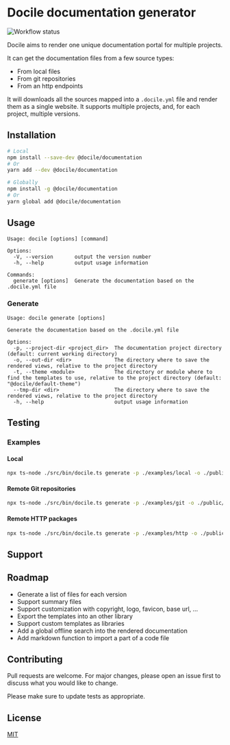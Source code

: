 # Docile documentation generator

![Workflow status](https://github.com/vtabary/docile/actions/workflows/node-js.yml/badge.svg)

Docile aims to render one unique documentation portal for multiple projects.

It can get the documentation files from a few source types:

- From local files
- From git repositories
- From an http endpoints

It will downloads all the sources mapped into a `.docile.yml` file and render them as a single website. It supports multiple projects, and, for each project, multiple versions.

## Installation

```bash
# Local
npm install --save-dev @docile/documentation
# Or
yarn add --dev @docile/documentation

# Globally
npm install -g @docile/documentation
# Or
yarn global add @docile/documentation
```

## Usage

```
Usage: docile [options] [command]

Options:
  -V, --version       output the version number
  -h, --help          output usage information

Commands:
  generate [options]  Generate the documentation based on the .docile.yml file
```

### Generate

```
Usage: docile generate [options]

Generate the documentation based on the .docile.yml file

Options:
  -p, --project-dir <project_dir>  The documentation project directory (default: current working directory)
  -o, --out-dir <dir>              The directory where to save the rendered views, relative to the project directory
  -t, --theme <module>             The directory or module where to find the templates to use, relative to the project directory (default: "@docile/default-theme")
  --tmp-dir <dir>                  The directory where to save the rendered views, relative to the project directory
  -h, --help                       output usage information
```

## Testing

### Examples

#### Local

```bash
npx ts-node ./src/bin/docile.ts generate -p ./examples/local -o ./public/docs
```

#### Remote Git repositories

```bash
npx ts-node ./src/bin/docile.ts generate -p ./examples/git -o ./public/docs
```

#### Remote HTTP packages

```bash
npx ts-node ./src/bin/docile.ts generate -p ./examples/http -o ./public/docs
```

## Support

## Roadmap

- Generate a list of files for each version
- Support summary files
- Support customization with copyright, logo, favicon, base url, ...
- Export the templates into an other library
- Support custom templates as libraries
- Add a global offline search into the rendered documentation
- Add markdown function to import a part of a code file

## Contributing

Pull requests are welcome. For major changes, please open an issue first to discuss what you would like to change.

Please make sure to update tests as appropriate.

## License

[MIT](https://choosealicense.com/licenses/mit/)
